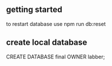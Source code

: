 ## getting started 
to restart database use
npm run db:reset

## create local database
CREATE DATABASE final OWNER labber;